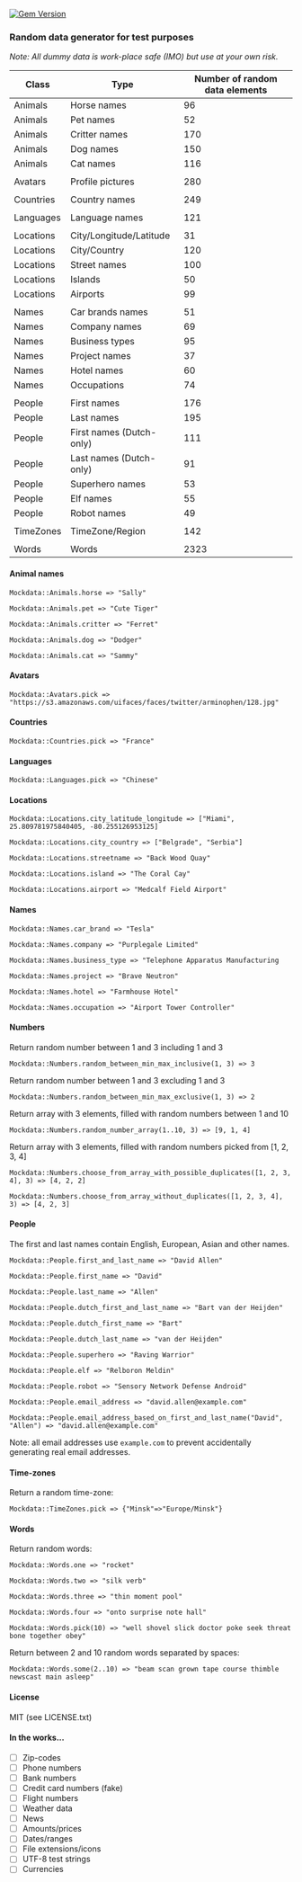 [![Gem Version](https://badge.fury.io/rb/mockdata.svg)](https://badge.fury.io/rb/mockdata)

### Random data generator for test purposes

_Note: All dummy data is work-place safe (IMO) but use at your own risk._

| Class | Type | Number of random data elements |
|----------|-------|--------|
| Animals | Horse names | 96 |
| Animals | Pet names | 52 |
| Animals | Critter names | 170 |
| Animals | Dog names | 150 |
| Animals | Cat names | 116 |
| | | |
| Avatars | Profile pictures | 280 |
| | | |
| Countries | Country names | 249 |
| | | |
| Languages | Language names | 121 |
| | | |
| Locations | City/Longitude/Latitude | 31 |
| Locations | City/Country | 120 |
| Locations | Street names | 100 |
| Locations | Islands | 50 |
| Locations | Airports | 99 |
| | | |
| Names | Car brands names | 51 |
| Names | Company names | 69 |
| Names | Business types | 95 |
| Names | Project names | 37 |
| Names | Hotel names | 60 |
| Names | Occupations | 74 |
| | | |
| People | First names | 176 |
| People | Last names | 195 |
| People | First names (Dutch-only) | 111 |
| People | Last names (Dutch-only) | 91 |
| People | Superhero names | 53 |
| People | Elf names | 55 |
| People | Robot names | 49 |
| | | |
| TimeZones | TimeZone/Region | 142 |
| | | |
| Words | Words | 2323 |

#### Animal names

`Mockdata::Animals.horse => "Sally"`

`Mockdata::Animals.pet => "Cute Tiger"`

`Mockdata::Animals.critter => "Ferret"`

`Mockdata::Animals.dog => "Dodger"`

`Mockdata::Animals.cat => "Sammy"`

#### Avatars

`Mockdata::Avatars.pick => "https://s3.amazonaws.com/uifaces/faces/twitter/arminophen/128.jpg"`

#### Countries

`Mockdata::Countries.pick => "France"`

#### Languages

`Mockdata::Languages.pick => "Chinese"`

#### Locations

`Mockdata::Locations.city_latitude_longitude => ["Miami", 25.809781975840405, -80.255126953125]`

`Mockdata::Locations.city_country => ["Belgrade", "Serbia"]`

`Mockdata::Locations.streetname => "Back Wood Quay"`

`Mockdata::Locations.island => "The Coral Cay"`

`Mockdata::Locations.airport => "Medcalf Field Airport"`

#### Names

`Mockdata::Names.car_brand => "Tesla"`

`Mockdata::Names.company => "Purplegale Limited"`

`Mockdata::Names.business_type => "Telephone Apparatus Manufacturing`

`Mockdata::Names.project => "Brave Neutron"`

`Mockdata::Names.hotel => "Farmhouse Hotel"`

`Mockdata::Names.occupation => "Airport Tower Controller"`

#### Numbers

Return random number between 1 and 3 including 1 and 3

`Mockdata::Numbers.random_between_min_max_inclusive(1, 3) => 3`

Return random number between 1 and 3 excluding 1 and 3

`Mockdata::Numbers.random_between_min_max_exclusive(1, 3) => 2`

Return array with 3 elements, filled with random numbers between 1 and 10

`Mockdata::Numbers.random_number_array(1..10, 3) => [9, 1, 4]`

Return array with 3 elements, filled with random numbers picked from [1, 2, 3, 4]

`Mockdata::Numbers.choose_from_array_with_possible_duplicates([1, 2, 3, 4], 3) => [4, 2, 2]`

`Mockdata::Numbers.choose_from_array_without_duplicates([1, 2, 3, 4], 3) => [4, 2, 3]`

#### People

The first and last names contain English, European, Asian and other names.

`Mockdata::People.first_and_last_name => "David Allen"`

`Mockdata::People.first_name => "David"`

`Mockdata::People.last_name => "Allen"`

`Mockdata::People.dutch_first_and_last_name => "Bart van der Heijden"`

`Mockdata::People.dutch_first_name => "Bart"`

`Mockdata::People.dutch_last_name => "van der Heijden"`

`Mockdata::People.superhero => "Raving Warrior"`

`Mockdata::People.elf => "Relboron Meldin"`

`Mockdata::People.robot => "Sensory Network Defense Android"`

`Mockdata::People.email_address => "david.allen@example.com"`

`Mockdata::People.email_address_based_on_first_and_last_name("David", "Allen") => "david.allen@example.com"`

Note: all email addresses use `example.com` to prevent accidentally generating real email addresses.

#### Time-zones

Return a random time-zone:

`Mockdata::TimeZones.pick => {"Minsk"=>"Europe/Minsk"}`

#### Words

Return random words:

`Mockdata::Words.one => "rocket"`

`Mockdata::Words.two => "silk verb"`

`Mockdata::Words.three => "thin moment pool"`

`Mockdata::Words.four => "onto surprise note hall"`

`Mockdata::Words.pick(10) => "well shovel slick doctor poke seek threat bone together obey"`

Return between 2 and 10 random words separated by spaces:

`Mockdata::Words.some(2..10) => "beam scan grown tape course thimble newscast main asleep"`

#### License

MIT (see LICENSE.txt)

#### In the works...

- [ ] Zip-codes
- [ ] Phone numbers
- [ ] Bank numbers
- [ ] Credit card numbers (fake)
- [ ] Flight numbers
- [ ] Weather data
- [ ] News
- [ ] Amounts/prices
- [ ] Dates/ranges
- [ ] File extensions/icons
- [ ] UTF-8 test strings
- [ ] Currencies
